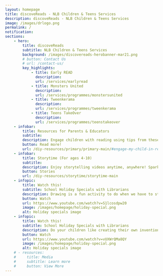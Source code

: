 ```yaml
---
layout: homepage
title: discoveReads - NLB Children & Teens Services
description: discoveReads - NLB Children & Teens Services
image: /images/drlogo.png
permalink: /
notification: 
sections:
    - hero:
        title: discoveReads 
        subtitle: NLB Children & Teens Services
        background: /images/discovereads-herobanner-mar21.png
        # button: Contact Us
        # url: /contact-us/
        key_highlights:
            - title: Early READ
              description:
              url: /services/earlyread
            - title: Monsters United
              description: 
              url: /services/programmes/monstersunited
            - title: Tweenkerama
              description: 
              url: /services/programmes/tweenkerama
            - title: Teens TakeOver
              description:
              url: /services/programmes/teenstakeover
    - infobar:
        title: Resources for Parents & Educators
        subtitle:
        description: Engage children with reading using tips from these dedicated guides.
        button: Read more!
        url: /diy-resources/primary/primary-main/#engage-my-child-in-reading
    - infobar:
        title: Storytime (For ages 4-10)
        subtitle:
        description: Enjoy storytelling videos anytime, anywhere! Spark your reading joy with our online storytelling videos in the four official languages. Discover fascinating tales about animals, heritage, professions and more. Remember to set your alarm so you don’t miss any wonderful videos!
        button: Stories
        url: /diy-resources/storytime/storytime-main
    - infopic:
        title: Watch this!
        subtitle: School Holiday Specials with Librarians
        description: Drawing is a fun activity to do when we have to stay in.✏️ Let your children expand on their artistic abilities with our librarian, Angela, who will be showing us how we can create a nice drawing in 4 easy steps.🎨
        button: Watch
        url: https://www.youtube.com/watch?v=S1lcosdpw20
        image: /images/homepage/holiday-special.png
        alt: Holiday specials image
    - infopic:
        title: Watch this!
        subtitle: School Holiday Specials with Librarians
        description: Do your children like creating their own inventions just like Leonardo da Vinci? Join our librarian, Faye, as she shows us Leonardo’s many amazing inventions and teaches us how to make one of them.
        button: Watch
        url: https://www.youtube.com/watch?v=vUXWrQMa8QY
        image: /images/homepage/holiday-special.png
        alt: Holiday specials image
    # - resources:
    #     title: Media
    #     subtitle: Learn more
    #     button: View More
---
```

